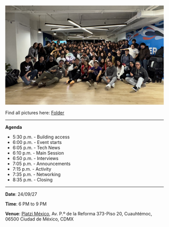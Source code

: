 ![image](../GitTogetherCDMX_2024-09-27/assets/General240927.jpeg)

Find all pictures here: [Folder](https://stdntpartners-my.sharepoint.com/:f:/g/personal/manuel_ortiz_studentambassadors_com/EmKRgS4WmbVNn-dWsScKrYQBsvOutoakPW4ECRzwvu1y1g?e=adKxAY)

-----------

**Agenda**

- 5:30 p.m. - Building access
- 6:00 p.m. - Event starts
- 6:05 p.m. - Tech News
- 6:10 p.m. - Main Session
- 6:50 p.m. - Interviews
- 7:05 p.m. - Announcements
- 7:15 p.m. - Activity
- 7:35 p.m. - Networking
- 8:35 p.m. - Closing

-----------

**Date**: 24/09/27

**Time**: 6 PM to 9 PM 

**Venue**: [Platzi México](https://maps.app.goo.gl/8AxDg6wCKLrgP5Vi7), Av. P.º de la Reforma 373-Piso 20, Cuauhtémoc, 06500 Ciudad de México, CDMX
